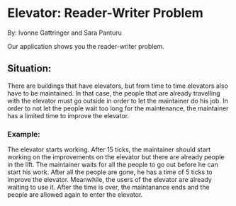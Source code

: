 # Elevator: Reader-Writer Problem
By: Ivonne Gattringer and Sara Panturu

Our application shows you the reader-writer problem.

## Situation:

There are buildings that have elevators, but from time to time elevators also have to be maintained.
In that case, the people that are already travelling with the elevator must go outside in order to let the maintainer do his job. In order to not let the people wait too long for the maintenance, the maintainer has a limited time to improve the elevator.

### Example:
The elevator starts working. After 15 ticks, the maintainer should start working on the improvements on the elevator but there are already people in the lift. The maintainer waits for all the people to go out before he can start his work. After all the people are gone, he has a time of 5 ticks to improve the elevator. Meanwhile, the users of the elevator are already waiting to use it. After the time is over, the maintanance ends and the people are allowed again to enter the elevator.
